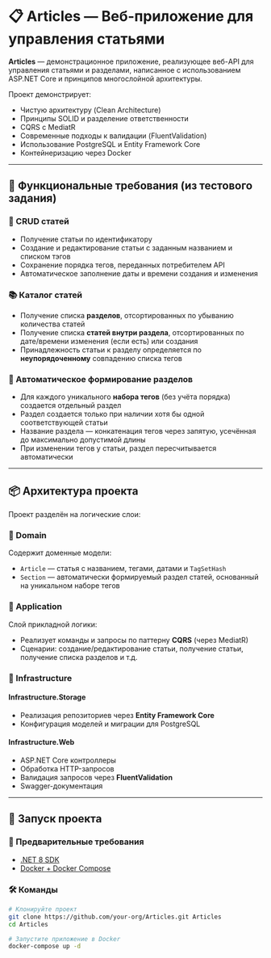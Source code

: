 # 📋 Articles — Веб-приложение для управления статьями

**Articles** — демонстрационное приложение, реализующее веб-API для управления статьями и разделами, написанное с использованием ASP.NET Core и принципов многослойной архитектуры.

Проект демонстрирует:

- Чистую архитектуру (Clean Architecture)
- Принципы SOLID и разделение ответственности
- CQRS с MediatR
- Современные подходы к валидации (FluentValidation)
- Использование PostgreSQL и Entity Framework Core
- Контейнеризацию через Docker

---

## 📌 Функциональные требования (из тестового задания)

### 📄 CRUD статей

- Получение статьи по идентификатору
- Создание и редактирование статьи с заданным названием и списком тэгов
- Сохранение порядка тегов, переданных потребителем API
- Автоматическое заполнение даты и времени создания и изменения

### 📚 Каталог статей

- Получение списка **разделов**, отсортированных по убыванию количества статей
- Получение списка **статей внутри раздела**, отсортированных по дате/времени изменения (если есть) или создания
- Принадлежность статьи к разделу определяется по **неупорядоченному** совпадению списка тегов

### 🧠 Автоматическое формирование разделов

- Для каждого уникального **набора тегов** (без учёта порядка) создается отдельный раздел
- Раздел создается только при наличии хотя бы одной соответствующей статьи
- Название раздела — конкатенация тегов через запятую, усечённая до максимально допустимой длины
- При изменении тегов у статьи, раздел пересчитывается автоматически

---

## 📦 Архитектура проекта

Проект разделён на логические слои:

### 🧠 Domain

Содержит доменные модели:
- `Article` — статья с названием, тегами, датами и `TagSetHash`
- `Section` — автоматически формируемый раздел статей, основанный на уникальном наборе тегов

### 🧰 Application

Слой прикладной логики:
- Реализует команды и запросы по паттерну **CQRS** (через MediatR)
- Сценарии: создание/редактирование статьи, получение статьи, получение списка разделов и т.д.

### 💾 Infrastructure

#### Infrastructure.Storage
- Реализация репозиториев через **Entity Framework Core**
- Конфигурация моделей и миграции для PostgreSQL

#### Infrastructure.Web
- ASP.NET Core контроллеры
- Обработка HTTP-запросов
- Валидация запросов через **FluentValidation**
- Swagger-документация

---

## 🚀 Запуск проекта

### 🔧 Предварительные требования

- [.NET 8 SDK](https://dotnet.microsoft.com/download)
- [Docker + Docker Compose](https://www.docker.com/products/docker-desktop)

### 🛠 Команды

```bash
# Клонируйте проект
git clone https://github.com/your-org/Articles.git Articles
cd Articles

# Запустите приложение в Docker
docker-compose up -d